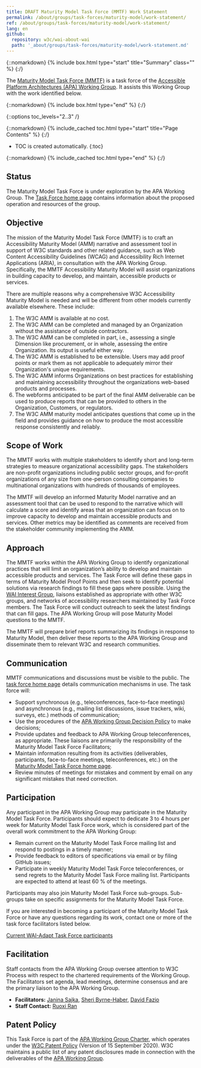 ```yaml
---
title: DRAFT Maturity Model Task Force (MMTF) Work Statement
permalink: /about/groups/task-forces/maturity-model/work-statement/
ref: /about/groups/task-forces/maturity-model/work-statement/
lang: en
github:
  repository: w3c/wai-about-wai
  path: '_about/groups/task-forces/maturity-model/work-statement.md'
---
```


{::nomarkdown}
{% include box.html type="start" title="Summary" class="" %}
{:/}

The [Maturity Model Task Force (MMTF)](/about/groups/task-forces/maturity-model/) is a task force of the [Accessible Platform Architectures (APA) Working Group](/about/groups/apawg). It assists this Working Group with the work identified below.

{::nomarkdown}
{% include box.html type="end" %}
{:/}

{::options toc_levels="2..3" /}

{::nomarkdown}
{% include_cached toc.html type="start" title="Page Contents" %}
{:/}

-   TOC is created automatically.
{:toc}

{::nomarkdown}
{% include_cached toc.html type="end" %}
{:/}

## Status

The Maturity Model Task Force is under exploration by the APA Working Group. The [Task Force home page](/about/groups/task-forces/maturity-model/) contains information about the proposed operation and resources of the group.

## Objective

The mission of the Maturity Model Task Force (MMTF) is to craft an Accessibility Maturity Model (AMM) narrative and assessment tool in support of W3C standards and other related guidance, such as Web Content Accessibility Guidelines (WCAG) and Accessibility Rich Internet Applications (ARIA), in consultation with the APA Working Group. Specifically, the MMTF Accessibility Maturity Model will assist organizations in building capacity to develop, and maintain, accessible products or services.

There are multiple reasons why a comprehensive W3C Accessibility Maturity Model is needed and will be different from other models currently available elsewhere. These include:

1. The W3C AMM is available at no cost.
2. The W3C AMM can be completed and managed by an Organization without the assistance of outside contractors.
3. The W3C AMM can be completed in part, i.e., assessing a single Dimension like procurement, or in whole, assessing the entire Organization. Its output is useful either way.
4. The W3C AMM is established to be extensible. Users may add proof points or mark them as not applicable to adequately mirror their Organization's unique requirements.
5. The W3C AMM informs Organizations on best practices for establishing and maintaining accessibility throughout the organizations web-based products and processes.
6. The webforms anticipated to be part of the final AMM deliverable can be used to produce reports that can be provided to others in the Organization, Customers, or regulators.
7. The W3C AMM maturity model anticipates questions that come up in the field and provides guidance on how to produce the most accessible response consistently and reliably.

## Scope of Work

The MMTF works with multiple stakeholders to identify short and long-term strategies to measure organizational accessibility gaps. The stakeholders are non-profit organizations including public sector groups, and for-profit organizations of any size from one-person consulting companies to multinational organizations with hundreds of thousands of employees.

The MMTF will develop an informed Maturity Model narrative and an assessment tool that can be used to respond to the narrative which will calculate a score and identify areas that an organization can focus on to improve capacity to develop and maintain accessible products and services. Other metrics may be identified as comments are received from the stakeholder community implementing the AMM.

## Approach

The MMTF works within the APA Working Group to identify organizational practices that will limit an organization’s ability to develop and maintain accessible products and services. The Task Force will define these gaps in terms of Maturity Model Proof Points and then seek to identify potential solutions via research findings to fill these gaps where possible. Using the [WAI Interest Group](/about/groups/waiig/), liaisons established as appropriate with other W3C groups, and networks of accessibility researchers maintained by Task Force members. The Task Force will conduct outreach to seek the latest findings that can fill gaps. The APA Working Group will pose Maturity Model questions to the MMTF.

The MMTF will prepare brief reports summarizing its findings in response to Maturity Model, then deliver these reports to the APA Working Group and disseminate them to relevant W3C and research communities.

## Communication

MMTF communications and discussions must be visible to the public. The [task force home page](/about/groups/task-forces/maturity-model/) details communication mechanisms in use. The task force will:

- Support synchronous (e.g., teleconferences, face-to-face meetings) and asynchronous (e.g., mailing list discussions, issue trackers, wiki, surveys, etc.) methods of communication;
- Use the procedures of the [APA Working Group Decision Policy](/about/groups/apawg/decision-policy) to make decisions;
- Provide updates and feedback to APA Working Group teleconferences, as appropriate. These liaisons are primarily the responsibility of the Maturity Model Task Force Facilitators;
- Maintain information resulting from its activities (deliverables, participants, face-to-face meetings, teleconferences, etc.) on the [Maturity Model Task Force home page](/about/groups/task-forces/maturity-model/).
- Review minutes of meetings for mistakes and comment by email on any significant mistakes that need correction.

## Participation

Any participant in the APA Working Group may participate in the Maturity Model Task Force. Participants should expect to dedicate 3 to 4 hours per week for Maturity Model Task Force work, which is considered part of the overall work commitment to the APA Working Group:

- Remain current on the Maturity Model Task Force mailing list and respond to postings in a timely manner;
- Provide feedback to editors of specifications via email or by filing GitHub issues;
- Participate in weekly Maturity Model Task Force teleconferences, or send regrets to the Maturity Model Task Force mailing list. Participants are expected to attend at least 60 % of the meetings.

Participants may also join Maturity Model Task Force sub-groups. Sub-groups take on specific assignments for the Maturity Model Task Force.

If you are interested in becoming a participant of the Maturity Model Task Force or have any questions regarding its work, contact one or more of the task force facilitators listed below.

[Current WAI-Adapt Task Force participants](https://www.w3.org/groups/tf/maturity/participants)

## Facilitation

Staff contacts from the APA Working Group oversee attention to W3C Process with respect to the chartered requirements of the Working Group. The Facilitators set agenda, lead meetings, determine consensus and are the primary liaison to the APA Working Group.

- **Facilitators:** [Janina Sajka](mailto:janina@rednote.net), [Sheri Byrne-Haber](mailto:sbyrnehaber@vmware.com), [David Fazio](mailto:dfazio@helixopp.com)
- **Staff Contact:** [Ruoxi Ran](https://www.w3.org/People/roy/)

## Patent Policy

This Task Force is part of the [APA Working Group Charter](https://www.w3.org/WAI/APA/charter), which operates under the [W3C Patent Policy](https://www.w3.org/Consortium/Patent-Policy-20200915/) (Version of 15 September 2020). W3C maintains a public list of any patent disclosures made in connection with the deliverables of the [APA Working Group](https://www.w3.org/2004/01/pp-impl/83907/status).